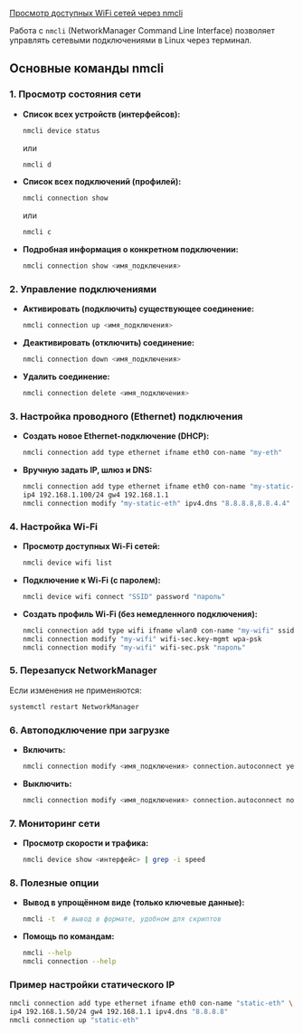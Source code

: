 [Просмотр доступных WiFi сетей через nmcli](https://github.com/sherbettt/BASH-cheats/blob/main/nmcli%20WiFi.md)

Работа с `nmcli` (NetworkManager Command Line Interface) позволяет управлять сетевыми подключениями в Linux через терминал.  

## **Основные команды nmcli**  

### **1. Просмотр состояния сети**  
- **Список всех устройств (интерфейсов):**  
  ```bash
  nmcli device status
  ```
  или  
  ```bash
  nmcli d
  ```

- **Список всех подключений (профилей):**  
  ```bash
  nmcli connection show
  ```
  или  
  ```bash
  nmcli c
  ```

- **Подробная информация о конкретном подключении:**  
  ```bash
  nmcli connection show <имя_подключения>
  ```

### **2. Управление подключениями**  
- **Активировать (подключить) существующее соединение:**  
  ```bash
  nmcli connection up <имя_подключения>
  ```

- **Деактивировать (отключить) соединение:**  
  ```bash
  nmcli connection down <имя_подключения>
  ```

- **Удалить соединение:**  
  ```bash
  nmcli connection delete <имя_подключения>
  ```

### **3. Настройка проводного (Ethernet) подключения**  
- **Создать новое Ethernet-подключение (DHCP):**  
  ```bash
  nmcli connection add type ethernet ifname eth0 con-name "my-eth"
  ```

- **Вручную задать IP, шлюз и DNS:**  
  ```bash
  nmcli connection add type ethernet ifname eth0 con-name "my-static-eth" \
  ip4 192.168.1.100/24 gw4 192.168.1.1
  nmcli connection modify "my-static-eth" ipv4.dns "8.8.8.8,8.8.4.4"
  ```

### **4. Настройка Wi-Fi**  
- **Просмотр доступных Wi-Fi сетей:**  
  ```bash
  nmcli device wifi list
  ```

- **Подключение к Wi-Fi (с паролем):**  
  ```bash
  nmcli device wifi connect "SSID" password "пароль"
  ```

- **Создать профиль Wi-Fi (без немедленного подключения):**  
  ```bash
  nmcli connection add type wifi ifname wlan0 con-name "my-wifi" ssid "SSID"
  nmcli connection modify "my-wifi" wifi-sec.key-mgmt wpa-psk
  nmcli connection modify "my-wifi" wifi-sec.psk "пароль"
  ```

### **5. Перезапуск NetworkManager**  
Если изменения не применяются:  
```bash
systemctl restart NetworkManager
```

### **6. Автоподключение при загрузке**  
- **Включить:**  
  ```bash
  nmcli connection modify <имя_подключения> connection.autoconnect yes
  ```
- **Выключить:**  
  ```bash
  nmcli connection modify <имя_подключения> connection.autoconnect no
  ```

### **7. Мониторинг сети**  
- **Просмотр скорости и трафика:**  
  ```bash
  nmcli device show <интерфейс> | grep -i speed
  ```

### **8. Полезные опции**  
- **Вывод в упрощённом виде (только ключевые данные):**  
  ```bash
  nmcli -t  # вывод в формате, удобном для скриптов
  ```

- **Помощь по командам:**  
  ```bash
  nmcli --help
  nmcli connection --help
  ```

### **Пример настройки статического IP**  
```bash
nmcli connection add type ethernet ifname eth0 con-name "static-eth" \
ip4 192.168.1.50/24 gw4 192.168.1.1 ipv4.dns "8.8.8.8"
nmcli connection up "static-eth"
```

